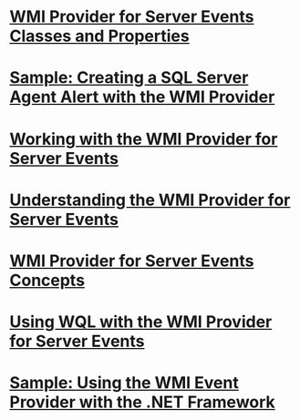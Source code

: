 # [WMI Provider for Server Events Classes and Properties](wmi-provider-for-server-events-classes-and-properties.md)
# [Sample: Creating a SQL Server Agent Alert with the WMI Provider](sample-creating-a-sql-server-agent-alert-with-the-wmi-provider.md)
# [Working with the WMI Provider for Server Events](working-with-the-wmi-provider-for-server-events.md)
# [Understanding the WMI Provider for Server Events](understanding-the-wmi-provider-for-server-events.md)
# [WMI Provider for Server Events Concepts](wmi-provider-for-server-events-concepts.md)
# [Using WQL with the WMI Provider for Server Events](using-wql-with-the-wmi-provider-for-server-events.md)
# [Sample: Using the WMI Event Provider with the .NET Framework](sample-using-the-wmi-event-provider-with-the-net-framework.md)
